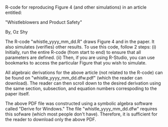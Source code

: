 R-code for reproducing Figure  4 (and other simulations) in an article entitled:

"Whistleblowers and Product Safety"

By, Oz Shy

The R-code "whistle_yyyy_mm_dd.R" draws Figure 4 and in the paper. It also simulates (verifies) other results. To use this code, follow 2 steps: (i) Initially, run the entire R-code (from start to end) to ensure that all parameters are defined. (ii) Then, if you are using R-Studio, you can use bookmarks to access the particular Figure that you wish to simulate.

All algebraic derivations for the above article (not related to the R-code) can be found on "whistle_yyyy_mm_dd.dfw.pdf" (which the reader can download). The reader can then scroll down to the desired derivation using the same section, subsection, and equation numbers correspoding to the paper itself.

The above PDF file was constructed using a symbolic algebra software called "Derive for Windows." The file "whistle_yyyy_mm_dd.dfw" requires this sofware (which most people don't have). Therefore, it is sufficient for the reader to download only the above PDF.
